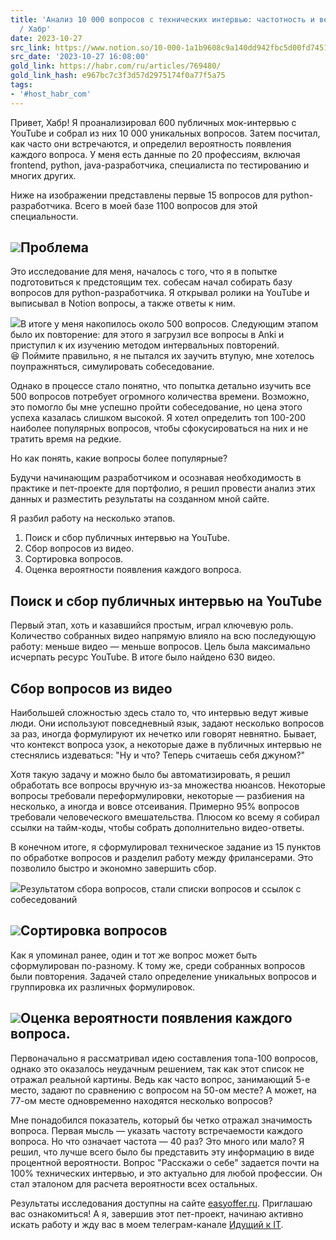 ```yaml
---
title: 'Анализ 10 000 вопросов с технических интервью: частотность и вероятность встречи
  / Хабр'
date: 2023-10-27
src_link: https://www.notion.so/10-000-1a1b9608c9a140dd942fbc5d00fd7451
src_date: '2023-10-27 16:08:00'
gold_link: https://habr.com/ru/articles/769480/
gold_link_hash: e967bc7c3f3d57d2975174f0a77f5a75
tags:
- '#host_habr_com'
---
```


Привет, Хабр! Я проанализировал 600 публичных мок-интервью с YouTube и собрал из них 10 000 уникальных вопросов. Затем посчитал, как часто они встречаются, и определил вероятность появления каждого вопроса. У меня есть данные по 20 профессиям, включая frontend, python, java-разработчика, специалиста по тестированию и многих других.

Ниже на изображении представлены первые 15 вопросов для python-разработчика. Всего в моей базе 1100 вопросов для этой специальности.

![](https://habrastorage.org/getpro/habr/upload_files/408/af3/922/408af3922148ef8dad4477e6d06307ed.png)Проблема
--------

Это исследование для меня, началось с того, что я в попытке подготовиться к предстоящим тех. собесам начал собирать базу вопросов для python-разработчика. Я открывал ролики на YouTube и выписывал в Notion вопросы, а также ответы к ним.

![](https://habrastorage.org/getpro/habr/upload_files/676/4c9/572/6764c957287e71d867b974cc4fe58d18.png)В итоге у меня накопилось около 500 вопросов. Следующим этапом было их повторение: для этого я загрузил все вопросы в Anki и приступил к их изучению методом интервальных повторений. 😆 Поймите правильно, я не пытался их заучить втупую, мне хотелось поупражняться, симулировать собеседование.

Однако в процессе стало понятно, что попытка детально изучить все 500 вопросов потребует огромного количества времени. Возможно, это помогло бы мне успешно пройти собеседование, но цена этого успеха казалась слишком высокой. Я хотел определить топ 100-200 наиболее популярных вопросов, чтобы сфокусироваться на них и не тратить время на редкие.

Но как понять, какие вопросы более популярные?

Будучи начинающим разработчиком и осознавая необходимость в практике и пет-проекте для портфолио, я решил провести анализ этих данных и разместить результаты на созданном мной сайте.

Я разбил работу на несколько этапов.

1. Поиск и сбор публичных интервью на YouTube.
2. Сбор вопросов из видео.
3. Сортировка вопросов.
4. Оценка вероятности появления каждого вопроса.

Поиск и сбор публичных интервью на YouTube
------------------------------------------

Первый этап, хоть и казавшийся простым, играл ключевую роль. Количество собранных видео напрямую влияло на всю последующую работу: меньше видео — меньше вопросов. Цель была максимально исчерпать ресурс YouTube. В итоге было найдено 630 видео.

Сбор вопросов из видео
----------------------

Наибольшей сложностью здесь стало то, что интервью ведут живые люди. Они используют повседневный язык, задают несколько вопросов за раз, иногда формулируют их нечетко или говорят невнятно. Бывает, что контекст вопроса узок, а некоторые даже в публичных интервью не стеснялись издеваться: "Ну и что? Теперь считаешь себя джуном?"

Хотя такую задачу и можно было бы автоматизировать, я решил обработать все вопросы вручную из-за множества нюансов. Некоторые вопросы требовали переформулировки, некоторые — разбиения на несколько, а иногда и вовсе отсеивания. Примерно 95% вопросов требовали человеческого вмешательства. Плюсом ко всему я собирал ссылки на тайм-коды, чтобы собрать дополнительно видео-ответы.

В конечном итоге, я сформулировал техническое задание из 15 пунктов по обработке вопросов и разделил работу между фрилансерами. Это позволило быстро и экономно завершить сбор.

![](https://habrastorage.org/getpro/habr/upload_files/e9b/e5f/523/e9be5f5235119a1828f5ff4cd33290d3.png)Результатом сбора вопросов, стали списки вопросов и ссылок с собеседований

![](https://habrastorage.org/getpro/habr/upload_files/cb3/21c/9ef/cb321c9ef93f6be05f513b923caadb00.png)Сортировка вопросов
-------------------

Как я упоминал ранее, один и тот же вопрос может быть сформулирован по-разному. К тому же, среди собранных вопросов были повторения. Задачей стало определение уникальных вопросов и группировка их различных формулировок.

![](https://habrastorage.org/getpro/habr/upload_files/551/2e9/6c3/5512e96c33b85c5bb6b075b65e7b1fde.png)Оценка вероятности появления каждого вопроса.
---------------------------------------------

Первоначально я рассматривал идею составления топа-100 вопросов, однако это оказалось неудачным решением, так как этот список не отражал реальной картины. Ведь как часто вопрос, занимающий 5-е место, задают по сравнению с вопросом на 50-ом месте? А может, на 77-ом месте одновременно находятся несколько вопросов?

Мне понадобился показатель, который бы четко отражал значимость вопроса. Первая мысль — указать частоту встречаемости каждого вопроса. Но что означает частота — 40 раз? Это много или мало? Я решил, что лучше всего было бы представить эту информацию в виде процентной вероятности. Вопрос "Расскажи о себе" задается почти на 100% технических интервью, и это актуально для любой профессии. Он стал эталоном для расчета вероятности всех остальных.

Результаты исследования доступны на сайте [easyoffer.ru](https://easyoffer.ru/). Приглашаю вас ознакомиться! А я, завершив этот пет-проект, начинаю активно искать работу и жду вас в моем телеграм-канале [Идущий к IT](https://t.me/goingtoit).